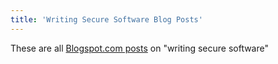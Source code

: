 ```yaml
---
title: 'Writing Secure Software Blog Posts'
---
```

These are all [Blogspot.com posts](https://securesoftware.blogspot.com/) on "writing secure software"


